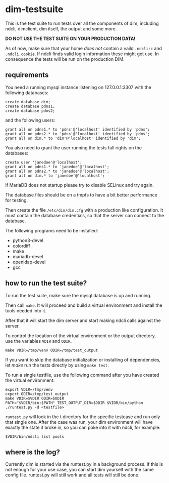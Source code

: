 dim-testsuite
=============

This is the test suite to run tests over all the components of dim, including
ndcli, dimclient, dim itself, the output and some more.

**DO NOT USE THE TEST SUITE ON YOUR PRODUCTION DATA!**

As of now, make sure that your home *does not* contain a vaild `.ndclirc` and `.ndcli.cookie`.
If ndcli finds valid login information these might get use. In consequence the tests will be
run on the production DIM.

requirements
------------

You need a running mysql instance listening on 127.0.0.1:3307 with the following databases:

```
create database dim;
create database pdns1;
create database pdns2;
```

and the following users:
```
grant all on pdns1.* to 'pdns'@'localhost' identified by 'pdns';
grant all on pdns2.* to 'pdns'@'localhost' identified by 'pdns';
grant all on dim.* to 'dim'@'localhost' identified by 'dim';
```

You also need to grant the user running the tests full rights on the databases:
```
create user 'janedoe'@'localhost';
grant all on pdns1.* to 'janedoe'@'localhost';
grant all on pdns2.* to 'janedoe'@'localhost';
grant all on dim.* to 'janedoe'@'localhost';
```

If MariaDB does not startup please try to disable SELinux and try again.

The database files should be on a tmpfs to have a bit better performance for testing.

Then create the file `/etc/dim/dim.cfg` with a production like configuration.
It must contain the database credentials, so that the server can connect to the
database.

The following programs need to be installed:

* python3-devel
* colordiff
* make
* mariadb-devel
* openldap-devel
* gcc

how to run the test suite?
--------------------------

To run the test suite, make sure the mysql database is up and running.

Then call `make`.
It will proceed and build a virtual environment and install the tools needed
into it.

After that it will start the dim server and start making ndcli calls against
the server.

To control the location of the virtual environment or the output directory,
use the variables `VDIR` and `ODIR`.

```
make VDIR=/tmp/venv ODIR=/tmp/test_output
```

If you want to skip the database initialization or installing of dependencies,
let *make* run the tests directly by using `make test`.

To run a single testfile, use the following command after you have created the
virtual environment:

```
export VDIR=/tmp/venv
export ODIR=/tmp/test_output
make VDIR=$VDIR ODIR=$ODIR
PATH="$VDIR/bin:$PATH" TEST_OUTPUT_DIR=$ODIR $VIDR/bin/python ./runtest.py -d <testfile>
```

`runtest.py` will look in the t directory for the specific testcase and run
only that single one. After the case was run, your dim environment will have
exactly the state it broke in, so you can poke into it with ndcli, for example:

```
$VDIR/bin/ndcli list pools
```

where is the log?
-----------------

Currently dim is started via the runtest.py in a background process. If this is
not enough for your use case, you can start dim yourself with the same config
file.
runtest.py will still work and all tests will still be done.
